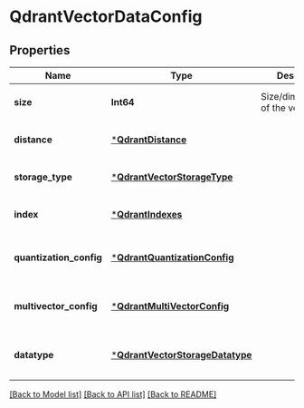 # QdrantVectorDataConfig


## Properties
Name | Type | Description | Notes
------------ | ------------- | ------------- | -------------
**size** | **Int64** | Size/dimensionality of the vectors used | [default to nothing]
**distance** | [***QdrantDistance**](QdrantDistance.md) |  | [default to nothing]
**storage_type** | [***QdrantVectorStorageType**](QdrantVectorStorageType.md) |  | [default to nothing]
**index** | [***QdrantIndexes**](QdrantIndexes.md) |  | [default to nothing]
**quantization_config** | [***QdrantQuantizationConfig**](QdrantQuantizationConfig.md) |  | [optional] [default to nothing]
**multivector_config** | [***QdrantMultiVectorConfig**](QdrantMultiVectorConfig.md) |  | [optional] [default to nothing]
**datatype** | [***QdrantVectorStorageDatatype**](QdrantVectorStorageDatatype.md) |  | [optional] [default to nothing]


[[Back to Model list]](../README.md#models) [[Back to API list]](../README.md#api-endpoints) [[Back to README]](../README.md)


